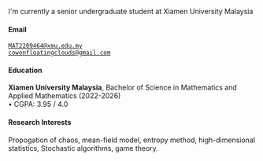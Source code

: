 I'm currently a senior undergraduate student at Xiamen University Malaysia

#### Email  
<code>MAT2209464@xmu.edu.my</code>  
<code>cowonfloatingclouds@gmail.com</code>

#### Education  
**Xiamen University Malaysia**, Bachelor of Science in Mathematics and Applied Mathematics       (2022-2026)  
• CGPA: 3.95 / 4.0  

#### Research Interests  
Propogation of chaos, mean-field model, entropy method, high-dimensional statistics, Stochastic algorithms, game theory.